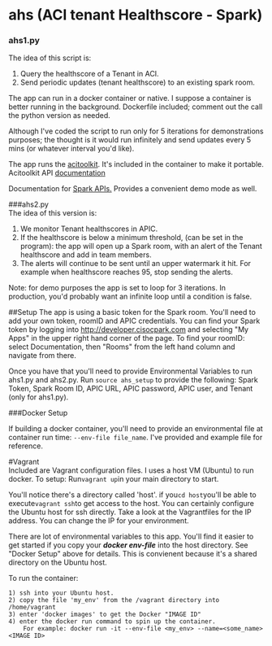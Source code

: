 # ahs  (ACI tenant Healthscore - Spark)

### ahs1.py
The idea of this script is:  
1) Query the healthscore of a Tenant in ACI.  
2) Send periodic updates (tenant healthscore) to an existing spark room.  

The app can run in a docker container or native. I suppose a container is better running in the background. Dockerfile included; comment out the call the python version as needed.

Although I've coded the script to run only for 5 iterations for demonstrations purposes; the thought is it would run infinitely and send updates every 5 mins (or whatever interval you'd like).  

The app runs the [acitoolkit](https://github.com/datacenter/acitoolkit).  It's included in the container to make it portable.  
Acitoolkit API [documentation](https://acitoolkit.readthedocs.io/en/latest/modules.html)  


Documentation for [Spark APIs.](https://developer.ciscospark.com/getting-started.html) Provides a convenient demo mode as well.
 

###ahs2.py  
The idea of this version is:  
1) We monitor Tenant healthscores in APIC.  
2) If the healthscore is below a minimum threshold, (can be set in the program): the app will open up a Spark room, with an alert of the Tenant healthscore and add in team members.  
3) The alerts will continue to be sent until an upper watermark it hit. For example when healthscore reaches 95, stop sending the alerts. 


Note: for demo purposes the app is set to loop for 3 iterations. In production, you'd probably want an infinite loop until a condition is false.

##Setup
The app is using a basic token for the Spark room. You'll need to add your own token, roomID and APIC credentials.  You can find your Spark token by logging into <http://developer.cisocpark.com> and selecting "My Apps" in the upper right hand corner of the page. To find your roomID: select Documentation, then "Rooms" from the left hand column and navigate from there. 

Once you have that you'll need to provide Environmental Variables to run ahs1.py and ahs2.py. Run ``source ahs_setup`` to provide the following: Spark Token, Spark Room ID, APIC URL, APIC password, APIC user, and Tenant (only for ahs1.py).  

###Docker Setup  

If building a docker container, you'll need to provide an environmental file at container run time: ``--env-file file_name``. I've provided and example file for reference.

#Vagrant  
Included are Vagrant configuration files. I uses a host VM (Ubuntu) to run docker. To setup: Run``vagrant up``in your main directory to start.  

You'll notice there's a directory called 'host'. if you``cd host``you'll be able to execute``vagrant ssh``to get access to the host. You can certainly configure the Ubuntu host for ssh directly. Take a look at the Vagrantfiles for the IP address. You can change the IP for your environment.

There are lot of environmental variables to this app. You'll find it easier to get started if you copy your ***docker env-file*** into the host directory. See "Docker Setup" above for details. This is convienent because it's a shared directory on the Ubuntu host.  

To run the container:

	1) ssh into your Ubuntu host.
	2) copy the file 'my_env' from the /vagrant directory into /home/vagrant
	3) enter 'docker images' to get the Docker "IMAGE ID"
	4) enter the docker run command to spin up the container.  
		For example: docker run -it --env-file <my_env> --name=<some_name> <IMAGE ID>









 


